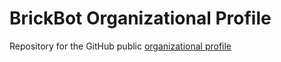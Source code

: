 # BrickBot Organizational Profile
Repository for the GitHub public [organizational profile](profile)
